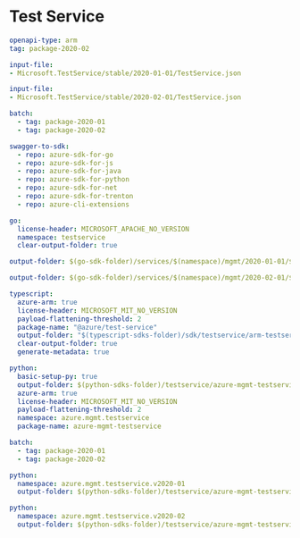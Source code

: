 # Test Service

``` yaml
openapi-type: arm
tag: package-2020-02
```

``` yaml $(tag) == 'package-2020-01'
input-file:
- Microsoft.TestService/stable/2020-01-01/TestService.json
```

``` yaml $(tag) == 'package-2020-02'
input-file:
- Microsoft.TestService/stable/2020-02-01/TestService.json
```

``` yaml $(multiapi)
batch:
  - tag: package-2020-01
  - tag: package-2020-02
```

``` yaml $(swagger-to-sdk)
swagger-to-sdk:
  - repo: azure-sdk-for-go
  - repo: azure-sdk-for-js
  - repo: azure-sdk-for-java
  - repo: azure-sdk-for-python
  - repo: azure-sdk-for-net
  - repo: azure-sdk-for-trenton
  - repo: azure-cli-extensions
```

``` yaml $(go)
go:
  license-header: MICROSOFT_APACHE_NO_VERSION
  namespace: testservice
  clear-output-folder: true
```

``` yaml $(tag) == 'package-2020-01' && $(go)
output-folder: $(go-sdk-folder)/services/$(namespace)/mgmt/2020-01-01/$(namespace)
```

``` yaml $(tag) == 'package-2020-02' && $(go)
output-folder: $(go-sdk-folder)/services/$(namespace)/mgmt/2020-02-01/$(namespace)
```

``` yaml $(typescript)
typescript:
  azure-arm: true
  license-header: MICROSOFT_MIT_NO_VERSION
  payload-flattening-threshold: 2
  package-name: "@azure/test-service"
  output-folder: "$(typescript-sdks-folder)/sdk/testservice/arm-testservice"
  clear-output-folder: true
  generate-metadata: true
```

``` yaml $(python)
python:
  basic-setup-py: true
  output-folder: $(python-sdks-folder)/testservice/azure-mgmt-testservice
  azure-arm: true
  license-header: MICROSOFT_MIT_NO_VERSION
  payload-flattening-threshold: 2
  namespace: azure.mgmt.testservice
  package-name: azure-mgmt-testservice
```

```yaml $(python) && $(multiapi)
batch:
  - tag: package-2020-01
  - tag: package-2020-02
```

``` yaml $(tag) == 'package-2020-01' && $(python)
python:
  namespace: azure.mgmt.testservice.v2020-01
  output-folder: $(python-sdks-folder)/testservice/azure-mgmt-testservice/azure/mgmt/testservice/v2020_01
```

``` yaml $(tag) == 'package-2020-02' && $(python)
python:
  namespace: azure.mgmt.testservice.v2020-02
  output-folder: $(python-sdks-folder)/testservice/azure-mgmt-testservice/azure/mgmt/testservice/v2020_02
```